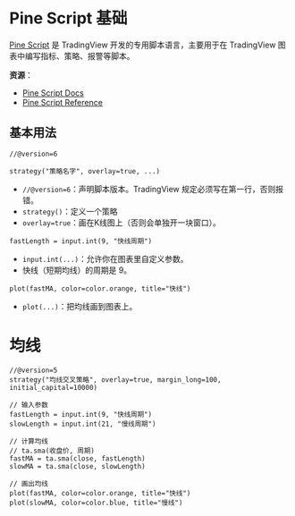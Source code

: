 # Pine Script 基础

[Pine Script](https://www.tradingview.com/pine-script-docs/) 是 TradingView 开发的专用脚本语言，主要用于在 TradingView 图表中编写指标、策略、报警等脚本。

**资源**：

- [Pine Script Docs](https://www.tradingview.com/pine-script-docs/)
- [Pine Script Reference](https://cn.tradingview.com/pine-script-reference/v6/)

## 基本用法

```pine
//@version=6

strategy("策略名字", overlay=true, ...)
```

- `//@version=6`：声明脚本版本。TradingView 规定必须写在第一行，否则报错。
- `strategy()`：定义一个策略
- `overlay=true`：画在K线图上（否则会单独开一块窗口）。

```pine
fastLength = input.int(9, "快线周期")
```

- `input.int(...)`：允许你在图表里自定义参数。
- 快线（短期均线）的周期是 9。

```pine
plot(fastMA, color=color.orange, title="快线")
```

- `plot(...)`：把均线画到图表上。

# 均线

```pine
//@version=5
strategy("均线交叉策略", overlay=true, margin_long=100, initial_capital=10000)

// 输入参数
fastLength = input.int(9, "快线周期")
slowLength = input.int(21, "慢线周期")

// 计算均线
// ta.sma(收盘价, 周期)
fastMA = ta.sma(close, fastLength)
slowMA = ta.sma(close, slowLength)

// 画出均线
plot(fastMA, color=color.orange, title="快线")
plot(slowMA, color=color.blue, title="慢线")
```

